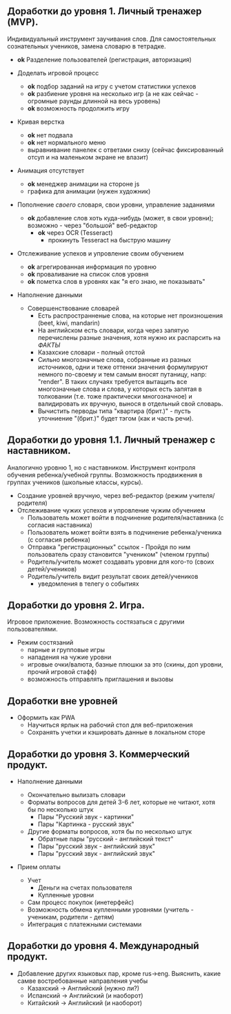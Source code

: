## Доработки до уровня 1. Личный тренажер (MVP).

Индивидуальный инструмент заучивания слов. Для самостоятельных сознательных учеников,
замена словарю в тетрадке.

- **ok** Разделение пользователей (регистрация, авторизация)


- Доделать игровой процесс
    - **ok** подбор заданий на игру с учетом статистики успехов
    - **ok** разбиение уровня на несколько игр (а не как сейчас - огромные раунды длинной
      на весь уровень)
    - **ok** возможность продолжить игру


- Кривая верстка
    - **ok** нет подвала
    - **ok** нет нормального меню
    - выравнивание панелек с ответами снизу (сейчас фиксированный отсуп и на маленьком
      экране не влазит)


- Анимация отсутствует
    - **ok** менеджер анимации на стороне js
    - графика для анимации (нужен художник)


- Пополнение _своего_ словаря, свои уровни, управление заданиями
    - **ok** добавление слов хоть куда-нибудь (может, в свои уровни); возможно - через
      "большой" веб-редактор
        - **ok** через OCR (Tesseract)
            - прокинуть Tesseract на быструю машину


- Отслеживание успехов и упровление своим обучением
    - **ok** агрегированная информация по уровню
    - **ok** проваливание на список слов уровня
    - **ok** пометка слов в уровнях как "я его знаю, не показывать"


- Наполнение данными
    - Совершенствование словарей
        - Есть распространненые слова, на которые нет произношения (beet, kiwi, mandarin)
        - На английском есть словари, когда через запятую перечислены разные значения,
          хотя нужно их распарсить на _ФАКТЫ_
        - Казахские словари - полный отстой
        - Сильно многозначные слова, собранные из разных источников, одни и теже оттенки
          значения формулируют немного по-своему и тем самым вносят путаницу, напр:
          "render". В таких случаях требуется вытащить все многозначные слова и слова, у
          которых есть запятая в толковании (т.е. тоже практически многозначное) и
          валидировать их вручную, вынося в отдельный свой словарь.
        - Вычистить перводы типа "квартира (брит.)" - пусть уточниение "(брит.)" будет
          тэгом (как и часть речи).

## Доработки до уровня 1.1. Личный тренажер с наставником.

Аналогично уровню 1, но с наставником. Инструмент контроля обучения ребенка/учебной
группы. Возможность продвижения в группах учеников (школьные классы, курсы).

- Создание уровней вручную, через веб-редактор (режим учителя/родителя)
- Отслеживание чужих успехов и упровление чужим обучением
    - Пользователь может войти в подчинение родителя/наставника (с согласия наставника)
    - Пользователь может войти взять в подчинение ребенка/ученика (с согласия ребенка)
    - Отправка "регистрационных" ссылок - Пройдя по ним пользователь сразу становится
      "учеником" (членом группы)
    - Родитель/учитель может создавать уровни для кого-то (своих детей/учеников)
    - Родитель/учитель видит результат своих детей/учеников
        - уведомления в телегу о событиях

## Доработки до уровня 2. Игра.

Игровое приложение. Возможность состязаться с другими пользователями.

- Режим состязаний
    - парные и групповые игры
    - нападения на чужие уровни
    - игровые очки/валюта, базные плюшки за это (скины, доп уровни, прочий игровой стафф)
    - возможность отправлять приглашения и вызовы

## Доработки вне уровней

- Оформить как PWA
    - Научиться ярлык на рабочий стол для веб-приложения
    - Сохранять учетки и кэшировать данные в локальном сторе

## Доработки до уровня 3. Коммерческий продукт.

- Наполнение данными
    - Окончательно вылизать словари
    - Форматы вопросов для детей 3-6 лет, которые не читают, хотя бы по несколько штук
        - Пары "Русский звук - картинки"
        - Пары "Картинка - русский звук"
    - Другие форматы вопросов, хотя бы по несколько штук
        - Обратные пары "русский - английский текст"
        - Пары "русский звук - английский звук"
        - Пары "русский звук - английский звук"

- Прием оплаты
    - Учет
        - Деньги на счетах пользователя
        - Купленные уровни
    - Сам процесс покупок (инетерфейс)
    - Возможность обмена купленными уровнями (учитель - ученикам, родители - детям)
    - Интеграция с платежными системами

## Доработки до уровня 4. Международный продукт.

- Добавление других языковых пар, кроме rus->eng. Выяснить, какие самве востребованные
  направления учебы
    - Казахский -> Английский (нужно ли?)
    - Испанский -> Английский (и наоборот)
    - Китайский -> Английский (и наоборот)
